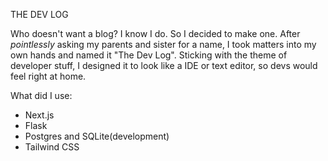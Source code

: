 THE DEV LOG

Who doesn't want a blog? I know I do. So I decided to make one. After <em>pointlessly</em> asking my parents and sister for a name, I took matters into my own hands and named it "The Dev Log". Sticking with the theme of developer stuff, I designed it to look like a IDE or text editor, so devs would feel right at home.

What did I use:

- Next.js
- Flask
- Postgres and SQLite(development)
- Tailwind CSS
